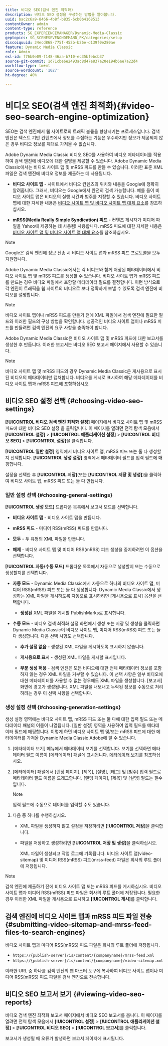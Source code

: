 ```yaml
---
title: 비디오 SEO(검색 엔진 최적화)
description: 비디오 SEO 설정을 구성하는 방법을 알아봅니다.
uuid: bac2c6a9-8466-4b8f-b835-6cb0b4168513
contentOwner: admin
content-type: reference
products: SG_EXPERIENCEMANAGER/Dynamic-Media-Classic
geptopics: SG_SCENESEVENONDEMAND_PK/categories/setup
discoiquuid: 34ecd868-775f-452b-b26e-d139f0e280ae
feature: Dynamic Media Classic
role: Admin
exl-id: f76b0e09-f148-46aa-b710-ec35bfebcb37
source-git-commit: 1d71cbe6e2493ac8d47e837a20e194b6ae7a22d4
workflow-type: tm+mt
source-wordcount: '1027'
ht-degree: 40%

---
```


# 비디오 SEO(검색 엔진 최적화){#video-seo-search-engine-optimization}

SEO는 검색 엔진에서 웹 사이트로의 트래픽 볼륨을 향상시키는 프로세스입니다. 검색 엔진은 텍스트 기반 컨텐츠에서 정보를 수집하는 기능은 우수하지만 정보가 제공되지 않은 경우 비디오 정보를 제대로 가져올 수 없습니다.

Adobe Dynamic Media Classic 비디오 SEO를 사용하여 비디오 메타데이터를 적용하여 검색 엔진에 비디오에 대한 설명을 제공할 수 있습니다. Adobe Dynamic Media Classic에서는 비디오 사이트 맵 및 mRSS 피드를 만들 수 있습니다. 이러한 표준 XML 파일은 검색 엔진에 비디오 정보를 제출하는 데 사용됩니다.

* **비디오 사이트 맵**  - 사이트에서 비디오 컨텐츠의 위치와 내용을 Google에 정확히 알려줍니다. 그래서, 비디오는 Google에서 완전히 검색 가능합니다. 예를 들어 비디오 사이트 맵은 비디오의 실행 시간과 범주를 지정할 수 있습니다. 비디오 사이트 맵에 대한 자세한 내용은 [비디오 사이트 맵 및 비디오 사이트 맵 대체 요소](https://developers.google.com/search/docs/advanced/sitemaps/video-sitemaps?visit_id=637558394348624754-567115452&amp;rd=1)를 참조하십시오.

* **mRSS(Media Really Simple Syndication) 피드**  - 컨텐츠 게시자가 미디어 파일을 Yahoo에 제공하는 데 사용됨! 사용합니다. mRSS 피드에 대한 자세한 내용은 [비디오 사이트 맵 및 비디오 사이트 맵 대체 요소](https://developers.google.com/search/docs/advanced/sitemaps/video-sitemaps?visit_id=637558394348624754-567115452&amp;rd=1)를 참조하십시오.

>[!NOTE]
>
>Google은 검색 엔진에 정보 전송 시 비디오 사이트 맵과 mRSS 피드 프로토콜을 모두 지원합니다.

Adobe Dynamic Media Classic에서는 각 비디오와 함께 저장된 메타데이터에서 비디오 사이트 맵 및 mRSS 피드를 생성할 수 있습니다. 비디오 사이트 맵과 mRSS 피드를 만드는 경우 비디오 파일에서 포함할 메타데이터 필드를 결정합니다. 이런 방식으로 각 엔진이 트래픽을 웹 사이트의 비디오로 보다 정확하게 보낼 수 있도록 검색 엔진에 비디오를 설명합니다.

>[!NOTE]
>
>비디오 사이트 맵이나 mRSS 피드를 만들기 전에 XML 파일에서 검색 엔진에 필요한 필드와 이러한 필드의 구성 방법을 확인합니다. 성공적인 비디오 사이트 맵이나 mRSS 피드를 만들려면 검색 엔진의 요구 사항을 충족해야 합니다.

Adobe Dynamic Media Classic은 비디오 사이트 맵 및 mRSS 피드에 대한 보고서를 생성한 후 만듭니다. 이러한 보고서는 비디오 SEO 보고서 페이지에서 사용할 수 있습니다.

>[!NOTE]
>
>비디오 사이트 맵 및 mRSS 피드의 경우 Dynamic Media Classic은 게시용으로 표시된 비디오의 메타데이터만 캡처합니다. 비디오를 게시로 표시하여 해당 메타데이터를 비디오 사이트 맵과 mRSS 피드에 포함하십시오.

## 비디오 SEO 설정 선택 {#choosing-video-seo-settings}

**[!UICONTROL 비디오 검색 엔진 최적화 설정]** 페이지에서 비디오 사이트 맵 및 mRSS 피드에 대한 비디오 SEO 설정 을 클릭합니다. 이 페이지를 열려면 전역 탐색 모음에서 **[!UICONTROL 설정]** > **[!UICONTROL 애플리케이션 설정]** > **[!UICONTROL 비디오 SEO]** > **[!UICONTROL 설정]**&#x200B;을 클릭합니다.

**[!UICONTROL 일반 설정]** 영역에서 비디오 사이트 맵, mRSS 피드 또는 둘 다 생성할지 선택합니다. **[!UICONTROL 생성 설정]** 영역에서 메타데이터 필드를 입력 필드에 매핑합니다.

설정을 선택한 후 **[!UICONTROL 저장]**(또는 **[!UICONTROL 저장 및 생성]**)을 클릭하여 비디오 사이트 맵, mRSS 피드 또는 둘 다 만듭니다.

### 일반 설정 선택 {#choosing-general-settings}

**[!UICONTROL 생성 모드]** 드롭다운 목록에서 보고서 모드를 선택합니다.

* **비디오 사이트 맵**  - 비디오 사이트 맵을 만듭니다.

* **mRSS 피드**  - 미디어 RSS(mRSS) 피드를 만듭니다.

* **모두**  - 두 유형의 XML 파일을 만듭니다.

* **해제**  - 비디오 사이트 맵 및 미디어 RSS(mRSS) 피드 생성을 중지하려면 이 옵션을 선택합니다.

**[!UICONTROL 자동/수동 모드]** 드롭다운 목록에서 자동으로 생성할지 또는 수동으로 생성할지를 선택합니다.

* **자동 모드**  - Dynamic Media Classic에서 자동으로 하나의 비디오 사이트 맵, 미디어 RSS(mRSS) 피드 또는 둘 다 생성합니다. Dynamic Media Classic에서 생성하는 XML 파일을 게시하도록 자동으로 표시하려면 [게시용으로 표시] 옵션을 선택합니다.

   * **생성된** XML 파일을 게시할 PublishMarks로 표시합니다.

* **수동 모드**  - 비디오 검색 최적화 설정 화면에서 생성 또는 저장 및 생성을 클릭하면 Dynamic Media Classic이 비디오 사이트 맵, 미디어 RSS(mRSS) 피드 또는 둘 다 생성합니다. 다음 선택 사항도 선택합니다.

   * **추가 설정 없음**  - 생성된 XML 파일을 게시하도록 표시하지 않습니다.

   * **게시용으로 표시**  - 생성된 XML 파일을 게시할 표시입니다.

   * **부분 생성 허용**  - 검색 엔진은 모든 비디오에 대한 전체 메타데이터 정보를 포함하지 않는 경우 XML 파일을 거부할 수 있습니다. 이 선택 사항은 일부 비디오에 대한 메타데이터를 사용할 수 없는 경우에도 XML 파일을 생성합니다. [보고서] 화면에 경고가 생성됩니다. XML 파일을 내보내고 누락된 정보를 수동으로 처리하려는 경우 이 선택 사항을 선택합니다.

### 생성 설정 선택 {#choosing-generation-settings}

생성 설정 영역에는 비디오 사이트 맵, mRSS 피드 또는 둘 다에 대한 입력 필드 또는 메타데이터 패널의 이름이 나열됩니다. [일반 설정] 영역을 사용하여 입력 필드를 메타데이터 필드에 매핑합니다. 이렇게 하면 비디오 사이트 맵 및/또는 mRSS 피드에 대한 메타데이터를 가져올 Dynamic Media Classic Adobe에 알 수 있습니다.

1. [메타데이터 보기] 메뉴에서 메타데이터 보기를 선택합니다. 보기를 선택하면 메타데이터 필드 이름이 [메타데이터] 패널에 표시됩니다.
[메타데이터 보기](application-setup.md#metadata_views)를 참조하십시오.
1. [메타데이터] 패널에서 [랜딩 페이지], [제목], [설명], [태그] 및 [범주] 입력 필드로 메타데이터 필드 이름을 드래그합니다. [랜딩 페이지], [제목] 및 [설명] 필드는 필수입니다.

   >[!NOTE]
   >
   >입력 필드에 수동으로 데이터를 입력할 수도 있습니다.

1. 다음 중 하나를 수행하십시오.

   * XML 파일을 생성하지 않고 설정을 저장하려면 **[!UICONTROL 저장]**&#x200B;을 클릭합니다.
   * 파일을 저장하고 생성하려면 **[!UICONTROL 저장 및 생성]**&#x200B;을 클릭하십시오.

      XML 파일이 생성되고 작업 로그에 기록됩니다. 비디오 사이트 맵(video-sitemap) 및 미디어 RSS(mRSS) 피드(mrss-feed) 파일은 회사의 루트 폴더에 저장됩니다.

>[!NOTE]
>
>검색 엔진에 제출하기 전에 비디오 사이트 맵 또는 mRSS 피드를 게시하십시오. 비디오 사이트 맵과 미디어 RSS(mRSS) 피드 파일은 회사의 루트 폴더에 저장됩니다. 필요한 경우 이러한 XML 파일을 게시용으로 표시하고 **[!UICONTROL 게시]**&#x200B;를 클릭합니다.

## 검색 엔진에 비디오 사이트 맵과 mRSS 피드 파일 전송 {#submitting-video-sitemap-and-mrss-feed-files-to-search-engines}

비디오 사이트 맵과 미디어 RSS(mRSS) 피드 파일은 회사의 루트 폴더에 저장됩니다.

* `https://{publish-server}/is/content/{companyname}/mrss-feed.xml`
* `https://{publish-server}/is/content/{companyname}/video-sitemap.xml`

이러한 URL 중 하나를 검색 엔진의 웹 마스터 도구에 복사하여 비디오 사이트 맵이나 미디어 RSS(mRSS) 피드 파일을 검색 엔진으로 전송합니다.

## 비디오 SEO 보고서 보기 {#viewing-video-seo-reports}

비디오 검색 엔진 최적화 보고서 페이지에서 비디오 SEO 보고서를 봅니다. 이 페이지를 열려면 전역 탐색 모음에서 **[!UICONTROL 설정]** > **[!UICONTROL 애플리케이션 설정]** > **[!UICONTROL 비디오 SEO]** > **[!UICONTROL 보고서]**&#x200B;를 클릭합니다.

보고서가 생성될 때 오류가 발생하면 보고서 페이지에 표시됩니다.
